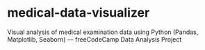 # medical-data-visualizer
Visual analysis of medical examination data using Python (Pandas, Matplotlib, Seaborn) — freeCodeCamp Data Analysis Project
